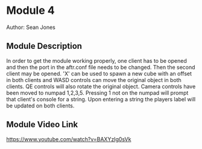 # Module 4

Author: Sean Jones

## Module Description

In order to get the module working properly, one client has to be opened and then the port in the aftr.conf file needs to be changed.
Then the second client may be opened. 'X' can be used to spawn a new cube with an offset in both clients and WASD controls can move the original
object in both clients. QE controls will also rotate the original object. Camera controls have been moved to numpad 1,2,3,5.
Pressing 1 not on the numpad will prompt that client's console for a string. Upon entering a string the players label will be updated on both clients.

## Module Video Link

https://www.youtube.com/watch?v=BAXYzIg0sVk

